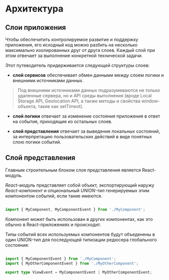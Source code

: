 # Архитектура

## Слои приложения

Чтобы обеспечитить контролируемое развитие и поддержку приложения, его исходный код можно разбить на несколько максимально изолированных друг от друга слоев. Каждый слой при этом отвечает за выполнение конкретной технической задачи.

Этот путеводитель придерживается следующей структуры слоев:

- **слой сервисов** обеспечивает обмен данными между слоем логики и внешними источниками данных.

> Под внешними источниками данных подразумеваются не только удаленные сервера, но и API среды выполнения (вроде Local Storage API, Geolocation API, а также методы и свойства window-объекта, такие как setTimeot).

- **слой логики** отвечает за изменение состояния приложения в ответ на события, приходящие из остальных слоев. 

- **cлой представления** отвечает за выведение локальных состояний, за интерпретацию пользовательских действий в виде понятных слою логики событий.

## Слой представления

Главным строительным блоком слоя представления является React-модуль.

*React-модуль* представляет собой объект, экспортирующий наружу *React-компонент* и опциональный *UNION-тип* генерируемых этим компонентом событий, если такие имеются.

```typescript

import { MyComponent, MyComponentEvent } from './MyComponent';

```

Компонент может быть использован в других компонентах, как это обычно в React-приложениях и происходит.

Типы событий всех используемых компонентов будут объеденены в один UNION-тип для последующей типизации редюсера глобального состояния:

```typescript

import { MyComponentEvent } from './MyComponent';
import { MyOtherComponentEvent } from './MyOtherComponent';

export type ViewEvent = MyComponentEvent | MyOtherComponentEvent;

```